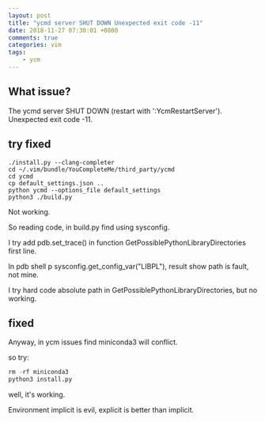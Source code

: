 ```yaml
---
layout: post
title: "ycmd server SHUT DOWN Unexpected exit code -11"
date: 2018-11-27 07:30:01 +0800
comments: true
categories: vim
tags:
    - ycm
---
```

## What issue?
The ycmd server SHUT DOWN (restart with ':YcmRestartServer'). Unexpected exit code -11.

## try fixed

```shell
./install.py --clang-completer
cd ~/.vim/bundle/YouCompleteMe/third_party/ycmd
cd ycmd
cp default_settings.json ..
python ycmd --options_file default_settings
python3 ./build.py
```

 Not working.

So reading code, in build.py  find using sysconfig.

I try add  pdb.set_trace() in function GetPossiblePythonLibraryDirectories first line. 

In pdb shell p sysconfig.get_config_var("LIBPL"), result show  path is fault, not  mine.

I try hard code absolute path in GetPossiblePythonLibraryDirectories, but no working.

## fixed

Anyway,  in ycm issues find miniconda3 will conflict.

so try:

```python
rm -rf miniconda3
python3 install.py
```

well, it's working.

Environment implicit is evil,  explicit is better than implicit.

